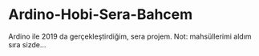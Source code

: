 # Ardino-Hobi-Sera-Bahcem
Ardino ile 2019 da gerçekleştirdiğim, sera projem.  Not: mahsüllerimi aldım sıra sizde...
